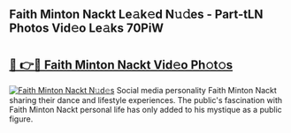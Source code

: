 ## Faith Minton Nackt Le𝚊k𝚎d N𝚞𝚍es - Part-tLN Photos Vid𝚎o Le𝚊ks 70PiW

# <h2><a href="http://fb304d.evod.top/?m=Faith+Minton+Nackt">🔗 👉🔴 Faith Minton Nackt Vid𝚎o Ph𝚘t𝚘s</a></h2>

[![Faith Minton Nackt N𝚞d𝚎s](https://i.imgur.com/8V9OHl7.gif)](http://fb304d.evod.top/?m=Faith+Minton+Nackt)
Social media personality Faith Minton Nackt sharing their dance and lifestyle experiences. The public's fascination with Faith Minton Nackt personal life has only added to his mystique as a public figure. 
